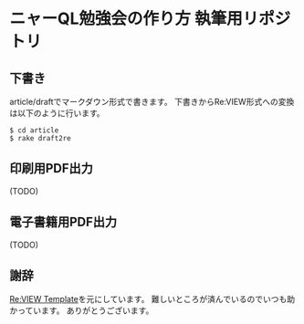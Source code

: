 # ニャーQL勉強会の作り方 執筆用リポジトリ

## 下書き

article/draftでマークダウン形式で書きます。
下書きからRe:VIEW形式への変換は以下のように行います。

```console
$ cd article
$ rake draft2re
```

## 印刷用PDF出力

(TODO)

## 電子書籍用PDF出力

(TODO)

## 謝辞

[Re:VIEW Template](https://github.com/TechBooster/ReVIEW-Template)を元にしています。
難しいところが済んでいるのでいつも助かっています。
ありがとうございます。
